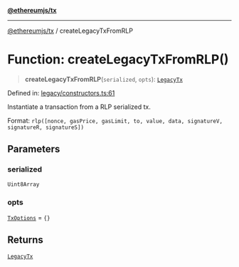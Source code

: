 [**@ethereumjs/tx**](../README.md)

***

[@ethereumjs/tx](../README.md) / createLegacyTxFromRLP

# Function: createLegacyTxFromRLP()

> **createLegacyTxFromRLP**(`serialized`, `opts`): [`LegacyTx`](../classes/LegacyTx.md)

Defined in: [legacy/constructors.ts:61](https://github.com/ethereumjs/ethereumjs-monorepo/blob/master/packages/tx/src/legacy/constructors.ts#L61)

Instantiate a transaction from a RLP serialized tx.

Format: `rlp([nonce, gasPrice, gasLimit, to, value, data,
signatureV, signatureR, signatureS])`

## Parameters

### serialized

`Uint8Array`

### opts

[`TxOptions`](../interfaces/TxOptions.md) = `{}`

## Returns

[`LegacyTx`](../classes/LegacyTx.md)
